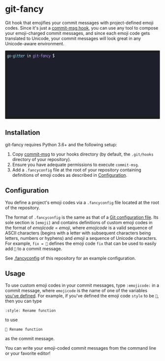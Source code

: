 # git-fancy
Git hook that emojifies your commit messages with project-defined emoji
codes. Since it's just a [commit-msg hook], you can use any tool to
compose your emoji-charged commit messages, and since each emoji code
gets translated to Unicode, your commit messages will look great in any
Unicode-aware environment.

<img src="docs/images/demo.gif" alt="Demo of git-fancy" width="641" height="222">

<!-- Links -->
[commit-msg hook]: https://git-scm.com/docs/githooks#_commit_msg


## Installation
git-fancy requires Python 3.6+ and the following setup:
1. Copy [commit-msg] to your hooks directory (by default, the
`.git/hooks` directory of your repository).
2. Ensure you have adequate permissions to execute `commit-msg`.
3. Add a `.fancyconfig` file at the root of your repository containing
definitions of emoji codes as described in [Configuration].

<!-- Links -->
[commit-msg]: commit-msg
[Configuration]: #configuration


## Configuration
You define a project's emoji codes via a `.fancyconfig` file located at
the root of the repository.

The format of `.fancyconfig` is the same as that of a [Git configuration
file]. Its sole section is `[emoji]` and contains definitions of custom
emoji codes in the format of *emojicode = emoji*, where *emojicode* is a
valid sequence of ASCII characters (begins with a letter with subsequent
characters being letters, numbers or hyphens) and *emoji* a sequence of
Unicode characters. For example, `fix = 🐛` defines the emoji code `fix`
that can be used to easily add `🐛` to a commit message.

See [.fancyconfig] of this repository for an example configuration.

<!-- Links -->
[Git configuration file]: https://www.git-scm.com/docs/git-config#_configuration_file
[.fancyconfig]: .fancyconfig

## Usage
To use custom emoji codes in your commit messages, type `:emojicode:` in
a commit message, where `emojicode` is the name of one of the variables
[you've defined]. For example, if you've defined the emoji code `style`
to be `💎`, then you can type
```
:style: Rename function
```
to use
```
💎 Rename function
```
as the commit message.

You can write your emoji-coded commit messages from the command line or
your favorite editor!

<!-- Links -->
[you've defined]: #configuration
